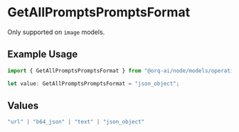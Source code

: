 # GetAllPromptsPromptsFormat

Only supported on `image` models.

## Example Usage

```typescript
import { GetAllPromptsPromptsFormat } from "@orq-ai/node/models/operations";

let value: GetAllPromptsPromptsFormat = "json_object";
```

## Values

```typescript
"url" | "b64_json" | "text" | "json_object"
```
